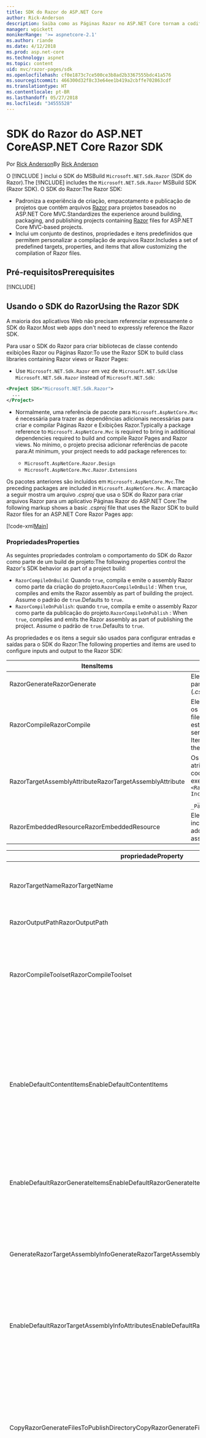 ```yaml
---
title: SDK do Razor do ASP.NET Core
author: Rick-Anderson
description: Saiba como as Páginas Razor no ASP.NET Core tornam a codificação de cenários centrados em página mais fácil e mais produtiva do que com o uso de MVC.
manager: wpickett
monikerRange: '>= aspnetcore-2.1'
ms.author: riande
ms.date: 4/12/2018
ms.prod: asp.net-core
ms.technology: aspnet
ms.topic: content
uid: mvc/razor-pages/sdk
ms.openlocfilehash: cf0e1873c7ce500ce3b8ad2b3367555bdc41a576
ms.sourcegitcommit: 466300d32f8c33e64ee1b419a2cbffe702863cdf
ms.translationtype: HT
ms.contentlocale: pt-BR
ms.lasthandoff: 05/27/2018
ms.locfileid: "34555528"
---
```

# <a name="aspnet-core-razor-sdk"></a><span data-ttu-id="a0d86-103">SDK do Razor do ASP.NET Core</span><span class="sxs-lookup"><span data-stu-id="a0d86-103">ASP.NET Core Razor SDK</span></span>

<span data-ttu-id="a0d86-104">Por [Rick Anderson](https://twitter.com/RickAndMSFT)</span><span class="sxs-lookup"><span data-stu-id="a0d86-104">By [Rick Anderson](https://twitter.com/RickAndMSFT)</span></span>

<span data-ttu-id="a0d86-105">O [!INCLUDE [](~/includes/2.1-SDK.md)] inclui o SDK do MSBuild `Microsoft.NET.Sdk.Razor` (SDK do Razor).</span><span class="sxs-lookup"><span data-stu-id="a0d86-105">The [!INCLUDE[](~/includes/2.1-SDK.md)] includes the `Microsoft.NET.Sdk.Razor` MSBuild SDK (Razor SDK).</span></span> <span data-ttu-id="a0d86-106">O SDK do Razor:</span><span class="sxs-lookup"><span data-stu-id="a0d86-106">The Razor SDK:</span></span>

* <span data-ttu-id="a0d86-107">Padroniza a experiência de criação, empacotamento e publicação de projetos que contêm arquivos [Razor](xref:mvc/views/razor) para projetos baseados no ASP.NET Core MVC.</span><span class="sxs-lookup"><span data-stu-id="a0d86-107">Standardizes the experience around building, packaging, and publishing projects containing [Razor](xref:mvc/views/razor) files for ASP.NET Core MVC-based projects.</span></span>
* <span data-ttu-id="a0d86-108">Inclui um conjunto de destinos, propriedades e itens predefinidos que permitem personalizar a compilação de arquivos Razor.</span><span class="sxs-lookup"><span data-stu-id="a0d86-108">Includes a set of predefined targets, properties, and items that allow customizing the compilation of Razor files.</span></span>

## <a name="prerequisites"></a><span data-ttu-id="a0d86-109">Pré-requisitos</span><span class="sxs-lookup"><span data-stu-id="a0d86-109">Prerequisites</span></span>

[!INCLUDE[](~/includes/2.1-SDK.md)]

## <a name="using-the-razor-sdk"></a><span data-ttu-id="a0d86-110">Usando o SDK do Razor</span><span class="sxs-lookup"><span data-stu-id="a0d86-110">Using the Razor SDK</span></span>

<span data-ttu-id="a0d86-111">A maioria dos aplicativos Web não precisam referenciar expressamente o SDK do Razor.</span><span class="sxs-lookup"><span data-stu-id="a0d86-111">Most web apps don't need to expressly reference the Razor SDK.</span></span> 

<span data-ttu-id="a0d86-112">Para usar o SDK do Razor para criar bibliotecas de classe contendo exibições Razor ou Páginas Razor:</span><span class="sxs-lookup"><span data-stu-id="a0d86-112">To use the Razor SDK to build class libraries containing Razor views or Razor Pages:</span></span>

* <span data-ttu-id="a0d86-113">Use `Microsoft.NET.Sdk.Razor` em vez de `Microsoft.NET.Sdk`:</span><span class="sxs-lookup"><span data-stu-id="a0d86-113">Use `Microsoft.NET.Sdk.Razor` instead of `Microsoft.NET.Sdk`:</span></span>
```xml
<Project SDK="Microsoft.NET.Sdk.Razor">
  ...
</Project>
```

* <span data-ttu-id="a0d86-114">Normalmente, uma referência de pacote para `Microsoft.AspNetCore.Mvc` é necessária para trazer as dependências adicionais necessárias para criar e compilar Páginas Razor e Exibições Razor.</span><span class="sxs-lookup"><span data-stu-id="a0d86-114">Typically a package reference to `Microsoft.AspNetCore.Mvc` is required to bring in additional dependencies required to build and compile Razor Pages and Razor views.</span></span> <span data-ttu-id="a0d86-115">No mínimo, o projeto precisa adicionar referências de pacote para:</span><span class="sxs-lookup"><span data-stu-id="a0d86-115">At minimum, your project needs to add package references to:</span></span>

    * `Microsoft.AspNetCore.Razor.Design` 
    * `Microsoft.AspNetCore.Mvc.Razor.Extensions`
    
 <span data-ttu-id="a0d86-116">Os pacotes anteriores são incluídos em `Microsoft.AspNetCore.Mvc`.</span><span class="sxs-lookup"><span data-stu-id="a0d86-116">The preceding packages are included in `Microsoft.AspNetCore.Mvc`.</span></span> <span data-ttu-id="a0d86-117">A marcação a seguir mostra um arquivo *.csproj* que usa o SDK do Razor para criar arquivos Razor para um aplicativo Páginas Razor do ASP.NET Core:</span><span class="sxs-lookup"><span data-stu-id="a0d86-117">The following markup shows a basic *.csproj* file that uses the Razor SDK to build Razor files for an ASP.NET Core Razor Pages app:</span></span>
    
 [!code-xml[Main](sdk/sample/RazorSDK.csproj)]

### <a name="properties"></a><span data-ttu-id="a0d86-118">Propriedades</span><span class="sxs-lookup"><span data-stu-id="a0d86-118">Properties</span></span>

<span data-ttu-id="a0d86-119">As seguintes propriedades controlam o comportamento do SDK do Razor como parte de um build de projeto:</span><span class="sxs-lookup"><span data-stu-id="a0d86-119">The following properties control the Razor's SDK behavior as part of a project build:</span></span>

* <span data-ttu-id="a0d86-120">`RazorCompileOnBuild`: Quando `true`, compila e emite o assembly Razor como parte da criação do projeto.</span><span class="sxs-lookup"><span data-stu-id="a0d86-120">`RazorCompileOnBuild` : When `true`, compiles and emits the Razor assembly as part of building the project.</span></span> <span data-ttu-id="a0d86-121">Assume o padrão de `true`.</span><span class="sxs-lookup"><span data-stu-id="a0d86-121">Defaults to `true`.</span></span>
* <span data-ttu-id="a0d86-122">`RazorCompileOnPublish`: quando `true`, compila e emite o assembly Razor como parte da publicação do projeto.</span><span class="sxs-lookup"><span data-stu-id="a0d86-122">`RazorCompileOnPublish` : When `true`, compiles and emits the Razor assembly as part of publishing the project.</span></span> <span data-ttu-id="a0d86-123">Assume o padrão de `true`.</span><span class="sxs-lookup"><span data-stu-id="a0d86-123">Defaults to `true`.</span></span>

<span data-ttu-id="a0d86-124">As propriedades e os itens a seguir são usados para configurar entradas e saídas para o SDK do Razor:</span><span class="sxs-lookup"><span data-stu-id="a0d86-124">The following properties and items are used to configure inputs and output to the Razor SDK:</span></span>

| <span data-ttu-id="a0d86-125">Itens</span><span class="sxs-lookup"><span data-stu-id="a0d86-125">Items</span></span>                                         | <span data-ttu-id="a0d86-126">Descrição</span><span class="sxs-lookup"><span data-stu-id="a0d86-126">Description</span></span>                                                                   |
| ------------                                  | -------------                                                                 |
| <span data-ttu-id="a0d86-127">RazorGenerate</span><span class="sxs-lookup"><span data-stu-id="a0d86-127">RazorGenerate</span></span>                                 | <span data-ttu-id="a0d86-128">Elementos de item (arquivos *.cshtml*) que são entradas para os destinos de geração de código.</span><span class="sxs-lookup"><span data-stu-id="a0d86-128">Item elements (*.cshtml* files) that are inputs to code generation targets.</span></span> |
| <span data-ttu-id="a0d86-129">RazorCompile</span><span class="sxs-lookup"><span data-stu-id="a0d86-129">RazorCompile</span></span>                                  | <span data-ttu-id="a0d86-130">Elementos de item (arquivos .cs) que são entradas para os destinos de compilação do Razor.</span><span class="sxs-lookup"><span data-stu-id="a0d86-130">Item elements (.cs files) that are inputs to  Razor compilation targets.</span></span> <span data-ttu-id="a0d86-131">Use este ItemGroup para especificar arquivos adicionais a serem compilados no assembly Razor.</span><span class="sxs-lookup"><span data-stu-id="a0d86-131">Use this ItemGroup to specify additional files to be compiled into the Razor assembly.</span></span> |
| <span data-ttu-id="a0d86-132">RazorTargetAssemblyAttribute</span><span class="sxs-lookup"><span data-stu-id="a0d86-132">RazorTargetAssemblyAttribute</span></span>                  | <span data-ttu-id="a0d86-133">Os elementos de item usados para a codificação geram atributos para o assembly Razor.</span><span class="sxs-lookup"><span data-stu-id="a0d86-133">Item elements used to code generate attributes for the Razor assembly.</span></span> <span data-ttu-id="a0d86-134">Por exemplo:</span><span class="sxs-lookup"><span data-stu-id="a0d86-134">For example:</span></span>  <br />`<RazorAssemblyAttribute ` <br />  `Include="System.Reflection.AssemblyMetadataAttribute"`<br />`  _Parameter1="BuildSource" _Parameter2="https://docs.asp.net/">` |
| <span data-ttu-id="a0d86-135">RazorEmbeddedResource</span><span class="sxs-lookup"><span data-stu-id="a0d86-135">RazorEmbeddedResource</span></span>                         | <span data-ttu-id="a0d86-136">Elementos de item adicionados como recursos incorporados ao assembly Razor gerado</span><span class="sxs-lookup"><span data-stu-id="a0d86-136">Item elements added as embedded resources to the generated Razor assembly</span></span> |

| <span data-ttu-id="a0d86-137">propriedade</span><span class="sxs-lookup"><span data-stu-id="a0d86-137">Property</span></span>                                      | <span data-ttu-id="a0d86-138">Descrição</span><span class="sxs-lookup"><span data-stu-id="a0d86-138">Description</span></span>                                                                   |
| ------------                                  | -------------                                                                 |
| <span data-ttu-id="a0d86-139">RazorTargetName</span><span class="sxs-lookup"><span data-stu-id="a0d86-139">RazorTargetName</span></span>                               | <span data-ttu-id="a0d86-140">Nome do arquivo (sem extensão) do assembly produzido pelo Razor.</span><span class="sxs-lookup"><span data-stu-id="a0d86-140">File name (without extension) of the assembly produced by Razor.</span></span> | 
| <span data-ttu-id="a0d86-141">RazorOutputPath</span><span class="sxs-lookup"><span data-stu-id="a0d86-141">RazorOutputPath</span></span>                               | <span data-ttu-id="a0d86-142">O diretório de saída do Razor.</span><span class="sxs-lookup"><span data-stu-id="a0d86-142">The Razor output directory.</span></span>                                      |
| <span data-ttu-id="a0d86-143">RazorCompileToolset</span><span class="sxs-lookup"><span data-stu-id="a0d86-143">RazorCompileToolset</span></span>                           | <span data-ttu-id="a0d86-144">Usado para determinar o conjunto de ferramentas usado para criar o assembly do Razor.</span><span class="sxs-lookup"><span data-stu-id="a0d86-144">Used to determine the toolset used to build the Razor assembly.</span></span> <span data-ttu-id="a0d86-145">Os valores válidos são `Implicit` e `PrecompilationTool`.</span><span class="sxs-lookup"><span data-stu-id="a0d86-145">Valid values are `Implicit`, , and `PrecompilationTool`.</span></span> |
| <span data-ttu-id="a0d86-146">EnableDefaultContentItems</span><span class="sxs-lookup"><span data-stu-id="a0d86-146">EnableDefaultContentItems</span></span>                     | <span data-ttu-id="a0d86-147">Quando `true`, inclui a determinados tipos de arquivo, como arquivos *.cshtml*, como conteúdo do projeto.</span><span class="sxs-lookup"><span data-stu-id="a0d86-147">When `true`, includes certain file types, such as *.cshtml* files, as content in the project.</span></span> <span data-ttu-id="a0d86-148">Quando referenciado por meio de Microsoft.NET.Sdk.Web, também inclui todos os arquivos em *wwwroot* e arquivos de configuração.</span><span class="sxs-lookup"><span data-stu-id="a0d86-148">When referenced via Microsoft.NET.Sdk.Web, also includes all files under *wwwroot*, and config files.</span></span>         |
| <span data-ttu-id="a0d86-149">EnableDefaultRazorGenerateItems</span><span class="sxs-lookup"><span data-stu-id="a0d86-149">EnableDefaultRazorGenerateItems</span></span>               | <span data-ttu-id="a0d86-150">Quando `true`, inclui arquivos *.cshtml* de itens de `Content` em itens de `RazorGenerate`.</span><span class="sxs-lookup"><span data-stu-id="a0d86-150">When `true`, includes *.cshtml* files from `Content` items in `RazorGenerate` items.</span></span> |
| <span data-ttu-id="a0d86-151">GenerateRazorTargetAssemblyInfo</span><span class="sxs-lookup"><span data-stu-id="a0d86-151">GenerateRazorTargetAssemblyInfo</span></span>               | <span data-ttu-id="a0d86-152">Quando `true`, gera um arquivo *.cs* que contém atributos especificados pelo `RazorAssemblyAttribute` e os inclui na saída da compilação.</span><span class="sxs-lookup"><span data-stu-id="a0d86-152">When `true`, generates a *.cs* file containing attributes specified by `RazorAssemblyAttribute` and includes it in the compile output.</span></span> |
| <span data-ttu-id="a0d86-153">EnableDefaultRazorTargetAssemblyInfoAttributes</span><span class="sxs-lookup"><span data-stu-id="a0d86-153">EnableDefaultRazorTargetAssemblyInfoAttributes</span></span> | <span data-ttu-id="a0d86-154">Quando `true`, adiciona um conjunto padrão de atributos de assembly em `RazorAssemblyAttribute`.</span><span class="sxs-lookup"><span data-stu-id="a0d86-154">When `true`, adds a default set of assembly attributes to `RazorAssemblyAttribute`.</span></span> |
| <span data-ttu-id="a0d86-155">CopyRazorGenerateFilesToPublishDirectory</span><span class="sxs-lookup"><span data-stu-id="a0d86-155">CopyRazorGenerateFilesToPublishDirectory</span></span>       | <span data-ttu-id="a0d86-156">Quando `true`, copia arquivos de itens de RazorGenerate (*.cshtml*) no diretório de publicação.</span><span class="sxs-lookup"><span data-stu-id="a0d86-156">When `true`, copies RazorGenerate items (*.cshtml*) files to the publish directory.</span></span> <span data-ttu-id="a0d86-157">Normalmente, os arquivos Razor não são necessários para um aplicativo publicado quando eles participam da compilação no tempo de build ou no tempo de publicação.</span><span class="sxs-lookup"><span data-stu-id="a0d86-157">Typically Razor files are not needed for a published application if they participate in compilation at build-time or publish-time.</span></span> <span data-ttu-id="a0d86-158">Assume o padrão de `false`.</span><span class="sxs-lookup"><span data-stu-id="a0d86-158">Defaults to `false`.</span></span> |
| <span data-ttu-id="a0d86-159">CopyRefAssembliesToPublishDirectory</span><span class="sxs-lookup"><span data-stu-id="a0d86-159">CopyRefAssembliesToPublishDirectory</span></span>            | <span data-ttu-id="a0d86-160">Quando `true`, copia os itens do assembly de referência no diretório de publicação.</span><span class="sxs-lookup"><span data-stu-id="a0d86-160">When `true`, copy reference assembly items to the publish directory.</span></span> <span data-ttu-id="a0d86-161">Normalmente os assemblies de referência não são necessários para um aplicativo publicado quando a compilação do Razor ocorre no tempo de build ou no tempo de publicação.</span><span class="sxs-lookup"><span data-stu-id="a0d86-161">Typically reference assemblies are not needed for a published application if Razor compilation occurs at build-time or publish-time.</span></span> <span data-ttu-id="a0d86-162">Definido como `true`, por exemplo, se o aplicativo publicado requer a compilação no tempo de execução, ele modifica os arquivos cshtml no tempo de execução ou usa exibições inseridas.</span><span class="sxs-lookup"><span data-stu-id="a0d86-162">Set to `true`, if your published application requires runtime compilation, for example, modifies cshtml files at runtime, or uses embedded views.</span></span> <span data-ttu-id="a0d86-163">Assume o padrão de `false`.</span><span class="sxs-lookup"><span data-stu-id="a0d86-163">Defaults to `false`.</span></span> |
| <span data-ttu-id="a0d86-164">IncludeRazorContentInPack</span><span class="sxs-lookup"><span data-stu-id="a0d86-164">IncludeRazorContentInPack</span></span>                      | <span data-ttu-id="a0d86-165">Quando `true`, todos os itens de conteúdo do Razor (arquivos *.cshtml*) serão marcados para inclusão no pacote do NuGet gerado.</span><span class="sxs-lookup"><span data-stu-id="a0d86-165">When `true`, all Razor content items (*.cshtml* files) will be marked for inclusion in the generated NuGet package.</span></span> <span data-ttu-id="a0d86-166">Assume o padrão de `false`.</span><span class="sxs-lookup"><span data-stu-id="a0d86-166">Defaults to `false`.</span></span> |
| <span data-ttu-id="a0d86-167">EmbedRazorGenerateSources</span><span class="sxs-lookup"><span data-stu-id="a0d86-167">EmbedRazorGenerateSources</span></span> | <span data-ttu-id="a0d86-168">Quando `true`, adiciona itens de RazorGenerate (*.cshtml*) como arquivos incorporados ao assembly Razor gerado.</span><span class="sxs-lookup"><span data-stu-id="a0d86-168">When `true`, adds RazorGenerate (*.cshtml*) items as embedded files to the generated Razor assembly.</span></span> <span data-ttu-id="a0d86-169">Assume o padrão de `false`.</span><span class="sxs-lookup"><span data-stu-id="a0d86-169">Defaults to `false`.</span></span> |
| <span data-ttu-id="a0d86-170">UseRazorBuildServer</span><span class="sxs-lookup"><span data-stu-id="a0d86-170">UseRazorBuildServer</span></span>                           | <span data-ttu-id="a0d86-171">Quando `true`, usa um processo de servidor de build persistente para descarregar o trabalho de geração de código.</span><span class="sxs-lookup"><span data-stu-id="a0d86-171">When `true`, uses a persistent build server process to offload code generation work.</span></span> <span data-ttu-id="a0d86-172">Seu valor padrão é `UseSharedCompilation`.</span><span class="sxs-lookup"><span data-stu-id="a0d86-172">Defaults to the value of `UseSharedCompilation`.</span></span> |

### <a name="targets"></a><span data-ttu-id="a0d86-173">Destinos</span><span class="sxs-lookup"><span data-stu-id="a0d86-173">Targets</span></span>
<span data-ttu-id="a0d86-174">O SDK do Razor define dois destinos primários:</span><span class="sxs-lookup"><span data-stu-id="a0d86-174">The Razor SDK defines two primary targets:</span></span>

* <span data-ttu-id="a0d86-175">`RazorGenerate` – o código gera arquivos *.cs* dos elementos de item de RazorGenerate.</span><span class="sxs-lookup"><span data-stu-id="a0d86-175">`RazorGenerate` - Code generates *.cs* files from RazorGenerate item elements.</span></span> <span data-ttu-id="a0d86-176">Use a propriedade `RazorGenerateDependsOn` para especificar destinos adicionais que podem ser executados antes ou depois desse destino.</span><span class="sxs-lookup"><span data-stu-id="a0d86-176">Use `RazorGenerateDependsOn` property to specify additional targets that can run before or after this target.</span></span>
* <span data-ttu-id="a0d86-177">`RazorCompile` – compila arquivos *.cs* gerados em um assembly Razor.</span><span class="sxs-lookup"><span data-stu-id="a0d86-177">`RazorCompile` - Compiles generated *.cs* files in to a Razor assembly.</span></span> <span data-ttu-id="a0d86-178">Use `RazorCompileDependsOn` para especificar destinos adicionais que podem ser executados antes ou depois desse destino.</span><span class="sxs-lookup"><span data-stu-id="a0d86-178">Use `RazorCompileDependsOn` to specify additional targets that can run before or after this target.</span></span>
